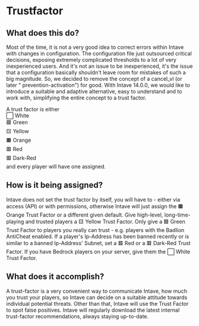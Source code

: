 # Trustfactor

## What does this do?

Most of the time, it is not a very good idea to correct errors within Intave with changes in configuration. The
configuration file just outsourced critical decisions, exposing extremely complicated thresholds to a lot of very
inexperienced users. And it's not an issue to be inexperienced, it's the issue that a configuration basically shouldn't
leave room for mistakes of such a big magnitude. So, we decided to remove the concept of a cancel_vl (or later "
prevention-activation") for good. With Intave 14.0.0, we would like to introduce a suitable and adaptive alternative,
easy to understand and to work with, simplifying the entire concept to a trust factor.

A trust factor is either<br>
:white_large_square: White<br>
🟩 Green<br>
🟨 Yellow<br>
🟧 Orange<br>
🟥 Red<br>
🟥 Dark-Red<br>
and every player will have one assigned.

## How is it being assigned?

Intave does not set the trust factor by itself, you will have to - either via access (API) or with permissions,
otherwise Intave will just assign the 🟧 Orange Trust Factor or a different given default. Give high-level,
long-time-playing and trusted players a 🟨 Yellow Trust Factor. Only give a 🟩 Green Trust Factor to players you really
can trust - e.g. players with the Badlion AntiCheat enabled. If a player's Ip-Address has been banned recently or is
similar to a banned Ip-Address' Subnet, set a 🟥 Red or a 🟥 Dark-Red Trust Factor. If you have Bedrock players on your
server, give them the :white_large_square: White Trust Factor.

## What does it accomplish?

A trust-factor is a very convenient way to communicate Intave, how much you trust your players, so Intave can decide on
a suitable attitude towards individual potential threats. Other than that, Intave will use the Trust Factor to spot
false positives. Intave will regularly download the latest internal trust-factor recommendations, always staying
up-to-date.